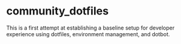 # community_dotfiles
This is a first attempt at establishing a baseline setup for developer experience using dotfiles, environment management, and dotbot.
